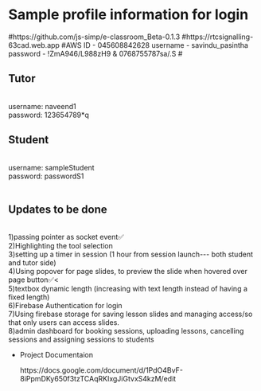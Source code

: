 <h1>Sample profile information for login<br></h1>
#https://github.com/js-simp/e-classroom_Beta-0.1.3
#https://rtcsignalling-63cad.web.app
#AWS ID - 045608842628 username - savindu_pasintha password - !ZmA946/L988zH9  &  0768755787sa/.S
#
<h2>Tutor</h2><br>
username: naveend1<br>
password: 123654789*q<br>
<h2>Student</h2><br>
username: sampleStudent<br>
password: passwordS1<br>
<br>
<h2>Updates to be done</h2><br>
1)passing pointer as socket event✅<br>
2)Highlighting the tool selection<br>
3)setting up a timer in session (1 hour from session launch--- both student and tutor side)<br>
4)Using popover for page slides, to preview the slide when hovered over page button✅<<br>
5)textbox dynamic length (increasing with text length instead of having a fixed length)<br>
6)Firebase Authentication for login<br>
7)Using firebase storage for saving lesson slides and managing access/so that only users can access slides.<br>
8)admin dashboard for booking sessions, uploading lessons, cancelling sessions and assigning sessions to students<br>

<ul>
   <li>
   <p>Project Documentaion</p>
     https://docs.google.com/document/d/1PdO4BvF-8iPpmDKy650f3tzTCAqRKIxgJiGtvxS4kzM/edit
   </li>
</ul>
